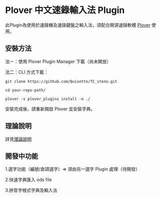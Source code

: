 # Plover 中文速錄輸入法 Plugin

此Plugin為使用於速錄機及速錄鍵盤之輸入法，須配合開源速錄軟體 [Plover](https://github.com/openstenoproject/plover) 使用。

## 安裝方法

法ㄧ：使用 Plover Plugin Manager 下載（尚未開放）

法二：CLI 方式下載：

`git clone https://github.com/Quisette/TC_steno.git `

`cd your-repo-path/` 

`plover -s plover_plugins install -e ./ `

安裝完成後，請重新開啟 Plover 並安裝字典。

## 理論說明

詳見[理論說明](https://github.com/Quisette/TC_steno/blob/master/Theory%20Introduction.md)

## 開發中功能

1.選字功能（編號/倉頡選字）=> 須由另一選字 Plugin 處理（待開發）

2.快速字典匯入 ods file

3.拼音字根式字典及輸入法

